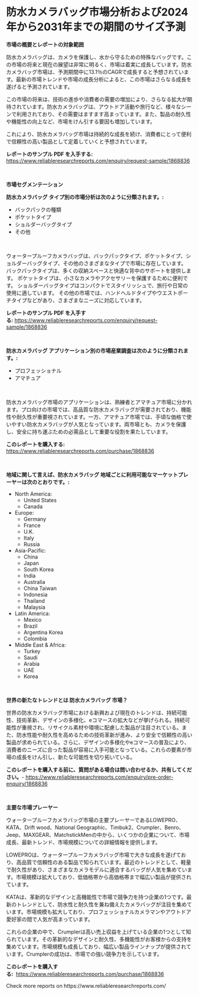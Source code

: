 <p><h1>防水カメラバッグ市場分析および2024年から2031年までの期間のサイズ予測</h1></p><p><strong>市場の概要とレポートの対象範囲</strong></p>
<p><p>防水カメラバッグは、カメラを保護し、水から守るための特殊なバッグです。この市場の将来と現在の展望は非常に明るく、市場は着実に成長しています。防水カメラバッグ市場は、予測期間中に13.1％のCAGRで成長すると予想されています。最新の市場トレンドや市場の成長分析によると、この市場はさらなる成長を遂げると予測されています。</p><p>この市場の将来は、技術の進歩や消費者の需要の増加により、さらなる拡大が期待されています。防水カメラバッグは、アウトドア活動や旅行など、様々なシーンで利用されており、その需要はますます高まっています。また、製品の耐久性や機能性の向上など、市場をけん引する要因も増加しています。</p><p>これにより、防水カメラバッグ市場は持続的な成長を続け、消費者にとって便利で信頼性の高い製品として定着していくと予想されています。</p></p>
<p><strong>レポートのサンプル PDF を入手する:</strong> <a href="https://www.reliableresearchreports.com/enquiry/request-sample/1868836">https://www.reliableresearchreports.com/enquiry/request-sample/1868836</a></p>
<p>&nbsp;</p>
<p><strong>市場セグメンテーション</strong></p>
<p><strong>防水カメラバッグ タイプ別の市場分析は次のように分類されます。:</strong></p>
<p><ul><li>バックパックの種類</li><li>ポケットタイプ</li><li>ショルダーバッグタイプ</li><li>その他</li></ul></p>
<p>&nbsp;</p>
<p><p>ウォータープルーフカメラバッグは、バックパックタイプ、ポケットタイプ、ショルダーバッグタイプ、その他のさまざまなタイプで市場に存在しています。 バックパックタイプは、多くの収納スペースと快適な背中のサポートを提供します。 ポケットタイプは、小さなカメラやアクセサリーを保護するために便利です。 ショルダーバッグタイプはコンパクトでスタイリッシュで、旅行や日常の使用に適しています。 その他の市場では、ハンドヘルドタイプやウエストポーチタイプなどがあり、さまざまなニーズに対応しています。</p></p>
<p><strong>レポートのサンプル PDF を入手する:</strong>&nbsp;<a href="https://www.reliableresearchreports.com/enquiry/request-sample/1868836">https://www.reliableresearchreports.com/enquiry/request-sample/1868836</a></p>
<p>&nbsp;</p>
<p><strong> 防水カメラバッグ アプリケーション別の市場産業調査は次のように分類されます。:</strong></p>
<p><ul><li>プロフェッショナル</li><li>アマチュア</li></ul></p>
<p>&nbsp;</p>
<p><p>防水カメラバッグ市場のアプリケーションは、熟練者とアマチュア市場に分かれます。プロ向けの市場では、高品質な防水カメラバッグが需要されており、機能性や耐久性が重要視されています。一方、アマチュア市場では、手頃な価格で使いやすい防水カメラバッグが人気となっています。両市場とも、カメラを保護し、安全に持ち運ぶための必需品として重要な役割を果たしています。</p></p>
<p><strong>このレポートを購入する:</strong>&nbsp; <a href="https://www.reliableresearchreports.com/purchase/1868836">https://www.reliableresearchreports.com/purchase/1868836</a></p>
<p>&nbsp;</p>
<p><strong>地域に関して言えば、防水カメラバッグ 地域ごとに利用可能なマーケットプレーヤーは次のとおりです。:</strong></p>
<p><ul>
    <li>
        North America:
        <ul>
            <li>United States</li>
            <li>Canada</li>
        </ul>
    </li>
    <li>
        Europe:
        <ul>
            <li>Germany</li>
            <li>France</li>
            <li>U.K.</li>
            <li>Italy</li>
            <li>Russia</li>
        </ul>
    </li>
    <li>
        Asia-Pacific:
        <ul>
            <li>China</li>
            <li>Japan</li>
            <li>South Korea</li>
            <li>India</li>
            <li>Australia</li>
            <li>China Taiwan</li>
            <li>Indonesia</li>
            <li>Thailand</li>
            <li>Malaysia</li>
        </ul>
    </li>
    <li>
        Latin America:
        <ul>
            <li>Mexico</li>
            <li>Brazil</li>
            <li>Argentina Korea</li>
            <li>Colombia</li>
        </ul>
    </li>
    <li>
        Middle East & Africa:
        <ul>
            <li>Turkey</li>
            <li>Saudi</li>
            <li>Arabia</li>
            <li>UAE</li>
            <li>Korea</li>
        </ul>
    </li>
    </ul></p>
<p>&nbsp;</p>
<p><strong>世界の新たなトレンドとは 防水カメラバッグ 市場？</strong></p>
<p><p>世界の防水カメラバッグ市場における新興および現在のトレンドは、持続可能性、技術革新、デザインの多様化、eコマースの拡大などが挙げられる。持続可能性が重視され、リサイクル素材や環境に配慮した製品が注目されている。また、防水性能や耐久性を高めるための技術革新が進み、より安全で信頼性の高い製品が求められている。さらに、デザインの多様化やeコマースの普及により、消費者のニーズに合った製品が容易に入手可能となっている。これらの要素が市場の成長をけん引し、新たな可能性を切り拓いている。</p></p>
<p><strong>このレポートを購入する前に、質問がある場合は問い合わせるか、共有してください。</strong>- <a href="https://www.reliableresearchreports.com/enquiry/pre-order-enquiry/1868836">https://www.reliableresearchreports.com/enquiry/pre-order-enquiry/1868836</a></p>
<p>&nbsp;</p>
<p><strong>主要な市場プレーヤー</strong></p>
<p><p>ウォータープルーフカメラバッグ市場の主要プレーヤーであるLOWEPRO、KATA、Drift wood、National Geographic、Timbuk2、Crumpler、Benro、Jeep、MAXGEAR、MatchstickMenの中から、いくつかの企業について、市場成長、最新トレンド、市場規模についての詳細情報を提供します。</p><p>LOWEPROは、ウォータープルーフカメラバッグ市場で大きな成長を遂げており、高品質で信頼性のある製品で知られています。最近のトレンドとして、軽量で耐久性があり、さまざまなカメラモデルに適合するバッグが人気を集めています。市場規模は拡大しており、低価格帯から高価格帯まで幅広い製品が提供されています。</p><p>KATAは、革新的なデザインと高機能性で市場で競争力を持つ企業の1つです。最新のトレンドとして、防水性と耐久性を兼ね備えたカメラバッグが注目を集めています。市場規模も拡大しており、プロフェッショナルカメラマンやアウトドア愛好家の間で人気が高まっています。</p><p>これらの企業の中で、Crumplerは高い売上収益を上げている企業の1つとして知られています。その革新的なデザインと耐久性、多機能性がお客様からの支持を集めています。市場規模も成長しており、幅広い製品ラインナップが提供されています。Crumplerの成功は、市場での強い競争力を示しています。</p></p>
<p><strong>このレポートを購入する:</strong>&nbsp;&nbsp;<a href="https://www.reliableresearchreports.com/purchase/1868836">https://www.reliableresearchreports.com/purchase/1868836</a></p>
<p>Check more reports on https://www.reliableresearchreports.com/</p>